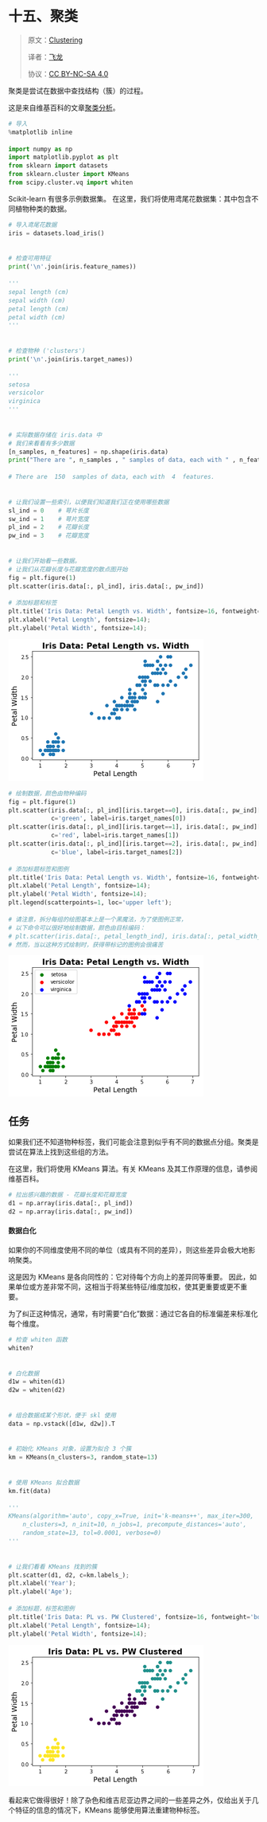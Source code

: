 
# 十五、聚类

> 原文：[Clustering](https://nbviewer.jupyter.org/github/COGS108/Tutorials/blob/master/15-Clustering.ipynb)
> 
> 译者：[飞龙](https://github.com/wizardforcel)
> 
> 协议：[CC BY-NC-SA 4.0](http://creativecommons.org/licenses/by-nc-sa/4.0/)

聚类是尝试在数据中查找结构（簇）的过程。

这是来自维基百科的文章[聚类分析](https://en.wikipedia.org/wiki/Cluster_analysis)。


```python
# 导入
%matplotlib inline

import numpy as np
import matplotlib.pyplot as plt
from sklearn import datasets
from sklearn.cluster import KMeans
from scipy.cluster.vq import whiten
```

Scikit-learn 有很多示例数据集。 在这里，我们将使用鸢尾花数据集：其中包含不同植物种类的数据。

```python
# 导入鸢尾花数据
iris = datasets.load_iris()


# 检查可用特征
print('\n'.join(iris.feature_names))

'''
sepal length (cm)
sepal width (cm)
petal length (cm)
petal width (cm)
'''


# 检查物种 ('clusters')
print('\n'.join(iris.target_names))

'''
setosa
versicolor
virginica
'''


# 实际数据存储在 iris.data 中
# 我们来看看有多少数据
[n_samples, n_features] = np.shape(iris.data) 
print("There are ", n_samples , " samples of data, each with " , n_features, " features.")

# There are  150  samples of data, each with  4  features.


# 让我们设置一些索引，以便我们知道我们正在使用哪些数据
sl_ind = 0    # 萼片长度
sw_ind = 1    # 萼片宽度
pl_ind = 2    # 花瓣长度
pw_ind = 3    # 花瓣宽度


# 让我们开始看一些数据。
# 让我们从花瓣长度与花瓣宽度的散点图开始
fig = plt.figure(1)
plt.scatter(iris.data[:, pl_ind], iris.data[:, pw_ind])

# 添加标题和标签
plt.title('Iris Data: Petal Length vs. Width', fontsize=16, fontweight='bold')
plt.xlabel('Petal Length', fontsize=14);
plt.ylabel('Petal Width', fontsize=14);
```


![png](img/15-Clustering_9_0.png)



```python
# 绘制数据，颜色由物种编码
fig = plt.figure(1)
plt.scatter(iris.data[:, pl_ind][iris.target==0], iris.data[:, pw_ind][iris.target==0],
            c='green', label=iris.target_names[0])
plt.scatter(iris.data[:, pl_ind][iris.target==1], iris.data[:, pw_ind][iris.target==1],
            c='red', label=iris.target_names[1])
plt.scatter(iris.data[:, pl_ind][iris.target==2], iris.data[:, pw_ind][iris.target==2],
            c='blue', label=iris.target_names[2])

# 添加标题标签和图例
plt.title('Iris Data: Petal Length vs. Width', fontsize=16, fontweight='bold')
plt.xlabel('Petal Length', fontsize=14);
plt.ylabel('Petal Width', fontsize=14);
plt.legend(scatterpoints=1, loc='upper left');

# 请注意，拆分每组的绘图基本上是一个黑魔法，为了使图例正常，
# 以下命令可以很好地绘制数据，颜色由目标编码：
# plt.scatter(iris.data[:, petal_length_ind], iris.data[:, petal_width_ind], c=iris.target)
# 然而，当以这种方式绘制时，获得带标记的图例会很痛苦
```


![png](img/15-Clustering_10_0.png)

## 任务

如果我们还不知道物种标签，我们可能会注意到似乎有不同的数据点分组。聚类是尝试在算法上找到这些组的方法。

在这里，我们将使用 KMeans 算法。有关 KMeans 及其工作原理的信息，请参阅维基百科。

```python
# 拉出感兴趣的数据 - 花瓣长度和花瓣宽度
d1 = np.array(iris.data[:, pl_ind])
d2 = np.array(iris.data[:, pw_ind])
```

#### 数据白化

如果你的不同维度使用不同的单位（或具有不同的差异），则这些差异会极大地影响聚类。

这是因为 KMeans 是各向同性的：它对待每个方向上的差异同等重要。 因此，如果单位或方差非常不同，这相当于将某些特征/维度加权，使其更重要或更不重要。

为了纠正这种情况，通常，有时需要“白化”数据：通过它各自的标准偏差来标准化每个维度。

```python
# 检查 whiten 函数
whiten?


# 白化数据
d1w = whiten(d1)
d2w = whiten(d2)


# 组合数据成某个形状，便于 skl 使用
data = np.vstack([d1w, d2w]).T


# 初始化 KMeans 对象，设置为拟合 3 个簇
km = KMeans(n_clusters=3, random_state=13)


# 使用 KMeans 拟合数据
km.fit(data)

'''
KMeans(algorithm='auto', copy_x=True, init='k-means++', max_iter=300,
    n_clusters=3, n_init=10, n_jobs=1, precompute_distances='auto',
    random_state=13, tol=0.0001, verbose=0)
'''


# 让我们看看 KMeans 找到的簇
plt.scatter(d1, d2, c=km.labels_);
plt.xlabel('Year');
plt.ylabel('Age');

# 添加标题，标签和图例
plt.title('Iris Data: PL vs. PW Clustered', fontsize=16, fontweight='bold')
plt.xlabel('Petal Length', fontsize=14);
plt.ylabel('Petal Width', fontsize=14);
```


![png](img/15-Clustering_19_0.png)

看起来它做得很好！除了杂色和维吉尼亚边界之间的一些差异之外，仅给出关于几个特征的信息的情况下，KMeans 能够使用算法重建物种标签。